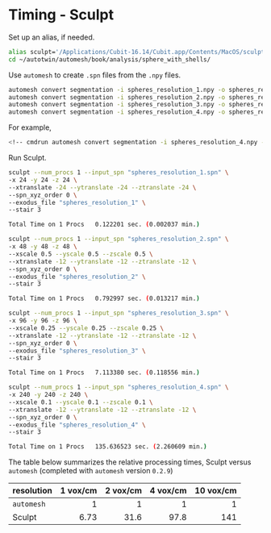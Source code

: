 # Timing - Sculpt

Set up an alias, if needed.

```sh
alias sculpt='/Applications/Cubit-16.14/Cubit.app/Contents/MacOS/sculpt'
cd ~/autotwin/automesh/book/analysis/sphere_with_shells/
```

Use `automesh` to create `.spn` files from the `.npy` files.

```sh
automesh convert segmentation -i spheres_resolution_1.npy -o spheres_resolution_1.spn
automesh convert segmentation -i spheres_resolution_2.npy -o spheres_resolution_2.spn
automesh convert segmentation -i spheres_resolution_3.npy -o spheres_resolution_3.spn
automesh convert segmentation -i spheres_resolution_4.npy -o spheres_resolution_4.spn
```

For example,

```sh
<!-- cmdrun automesh convert segmentation -i spheres_resolution_4.npy -o spheres_resolution_4.spn -->
```

Run Sculpt.

```sh
sculpt --num_procs 1 --input_spn "spheres_resolution_1.spn" \
-x 24 -y 24 -z 24 \
--xtranslate -24 --ytranslate -24 --ztranslate -24 \
--spn_xyz_order 0 \
--exodus_file "spheres_resolution_1" \
--stair 3
```

```sh
Total Time on 1 Procs	0.122201 sec. (0.002037 min.)
```

```sh
sculpt --num_procs 1 --input_spn "spheres_resolution_2.spn" \
-x 48 -y 48 -z 48 \
--xscale 0.5 --yscale 0.5 --zscale 0.5 \
--xtranslate -12 --ytranslate -12 --ztranslate -12 \
--spn_xyz_order 0 \
--exodus_file "spheres_resolution_2" \
--stair 3
```

```sh
Total Time on 1 Procs	0.792997 sec. (0.013217 min.)
```

```sh
sculpt --num_procs 1 --input_spn "spheres_resolution_3.spn" \
-x 96 -y 96 -z 96 \
--xscale 0.25 --yscale 0.25 --zscale 0.25 \
--xtranslate -12 --ytranslate -12 --ztranslate -12 \
--spn_xyz_order 0 \
--exodus_file "spheres_resolution_3" \
--stair 3
```

```sh
Total Time on 1 Procs	7.113380 sec. (0.118556 min.)
```

```sh
sculpt --num_procs 1 --input_spn "spheres_resolution_4.spn" \
-x 240 -y 240 -z 240 \
--xscale 0.1 --yscale 0.1 --zscale 0.1 \
--xtranslate -12 --ytranslate -12 --ztranslate -12 \
--spn_xyz_order 0 \
--exodus_file "spheres_resolution_4" \
--stair 3
```

```sh
Total Time on 1 Procs	135.636523 sec. (2.260609 min.)
```

The table below summarizes the relative processing times, Sculpt versus `automesh` (completed with `automesh` version `0.2.9`)

resolution | 1 vox/cm | 2 vox/cm | 4 vox/cm | 10 vox/cm
---------- | -------: | -------: | -------: | --------:
`automesh` | 1 | 1 | 1 | 1
Sculpt | 6.73 | 31.6 | 97.8 | 141
